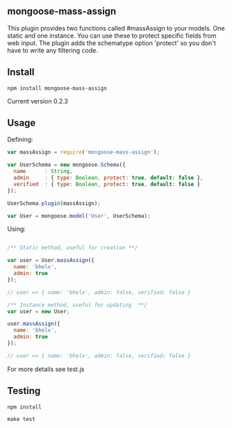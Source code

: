 ## mongoose-mass-assign

This plugin provides two functions called #massAssign to your models. One static and one instance. You can use these to protect specific fields from web input. The plugin adds the schematype option 'protect' so you don't have to write any filtering code.

## Install

```
npm install mongoose-mass-assign
```

Current version 0.2.3

## Usage

Defining:

```js
var massAssign = require('mongoose-mass-assign');

var UserSchema = new mongoose.Schema({
  name      : String,
  admin     : { type: Boolean, protect: true, default: false },
  verified  : { type: Boolean, protect: true, default: false }
});

UserSchema.plugin(massAssign);

var User = mongoose.model('User', UserSchema);

```

Using:

```js

/** Static method, useful for creation **/

var user = User.massAssign({
  name: 'bhelx',
  admin: true
});

// user => { name: 'bhelx', admin: false, verified: false }

/** Instance method, useful for updating  **/
var user = new User;

user.massAssign({
  name: 'bhelx',
  admin: true
});

// user => { name: 'bhelx', admin: false, verified: false }

```
For more details see test.js

## Testing

```
npm install
```

```
make test
```

